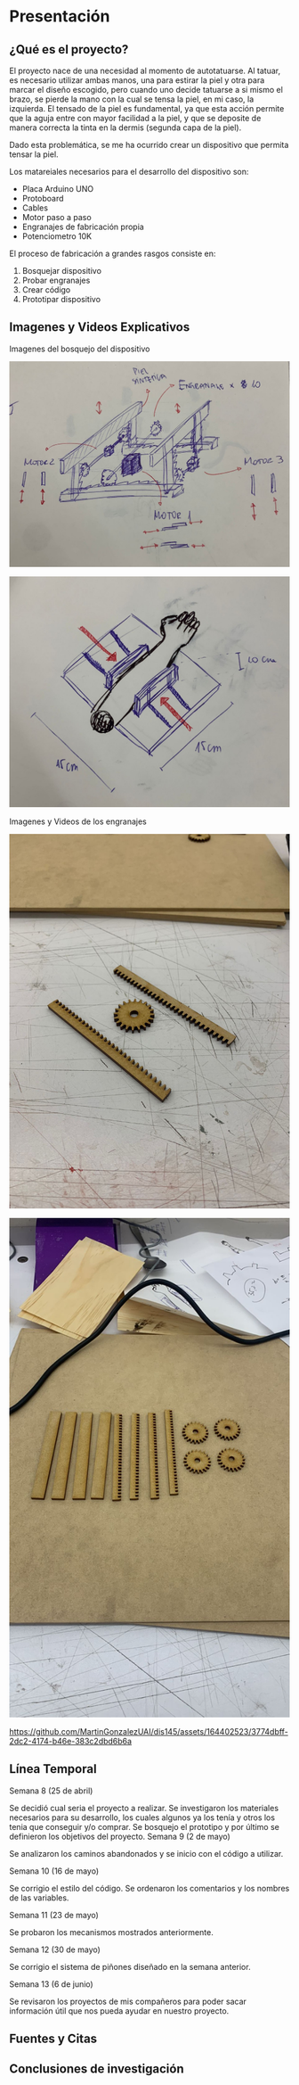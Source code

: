 # Presentación

## ¿Qué es el proyecto?

El proyecto nace de una necesidad al momento de autotatuarse. Al tatuar, es necesario utilizar ambas manos, una para estirar la piel y otra para marcar el diseño escogido, pero cuando uno decide tatuarse a si mismo el brazo, se pierde la mano con la cual se tensa la piel, en mi caso, la izquierda. El tensado de la piel es fundamental, ya que esta acción permite que la aguja entre con mayor facilidad a la piel, y que se deposite de manera correcta la tinta en la dermis (segunda capa de la piel). 

Dado esta problemática, se me ha ocurrido crear un dispositivo que permita tensar la piel.

Los matareiales necesarios para el desarrollo del dispositivo son:

- Placa Arduino UNO
- Protoboard
- Cables
- Motor paso a paso
- Engranajes de fabricación propia
- Potenciometro 10K

El proceso de fabricación a grandes rasgos consiste en:

1. Bosquejar dispositivo
2. Probar engranajes
3. Crear código
4. Prototipar dispositivo

## Imagenes y Videos Explicativos

Imagenes del bosquejo del dispositivo

![bosquejo1](bosquejo1.jpg)

![bosquejo2](bosquejo2.jpg)

Imagenes y Videos de los engranajes 

![engranajes1](engranajes1.jpg)

![engranajes2](engranajes2.jpg)

https://github.com/MartinGonzalezUAI/dis145/assets/164402523/3774dbff-2dc2-4174-b46e-383c2dbd6b6a

## Línea Temporal

Semana 8 (25 de abril)

Se decidió cual seria el proyecto a realizar. Se investigaron los materiales necesarios para su desarrollo, los cuales algunos ya los tenía y otros los tenia que conseguir y/o comprar. Se bosquejo el prototipo y por último se definieron los objetivos del proyecto.
Semana 9 (2 de mayo) 

Se analizaron los caminos abandonados y se inicio con el código a utilizar.

Semana 10 (16 de mayo) 

Se corrigio el estilo del código. Se ordenaron los comentarios y los nombres de las variables.

Semana 11 (23 de mayo) 

Se probaron los mecanismos mostrados anteriormente. 

Semana 12 (30 de mayo) 

Se corrigio el sistema de piñones diseñado en la semana anterior. 

Semana 13 (6 de junio) 

Se revisaron los proyectos de mis compañeros para poder sacar información útil que nos pueda ayudar en nuestro proyecto.

## Fuentes y Citas

## Conclusiones de investigación
